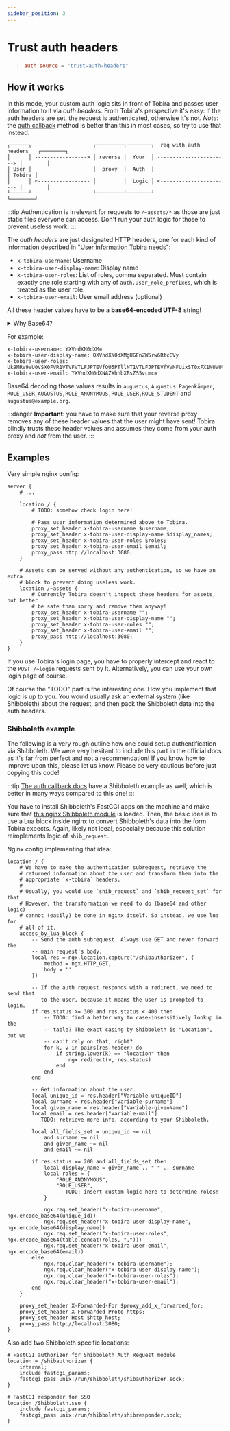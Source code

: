 ```yaml
---
sidebar_position: 3
---
```


# Trust auth headers

> ```toml
> auth.source = "trust-auth-headers"
> ```

## How it works

In this mode, your custom auth logic sits in front of Tobira and passes user information to it via *auth headers*.
From Tobira's perspective it's easy: if the auth headers are set, the request is authenticated, otherwise it's not.
*Note*: the [auth callback](./callback) method is better than this in most cases, so try to use that instead.

```
┌──────┐                    ┌─────────┐────────┐  req with auth headers   ┌────────┐
│      │ -----------------> │ reverse │  Your  │ -----------------------> │        │
│ User │                    │  proxy  │  Auth  │                          │ Tobira │
│      │ <----------------- │         │  Logic │ <----------------------- │        │
└──────┘                    └─────────┘────────┘                          └────────┘
```

:::tip
Authentication is irrelevant for requests to `/~assets/*` as those are just static files everyone can access.
Don't run your auth logic for those to prevent useless work.
:::

The *auth headers* are just designated HTTP headers, one for each kind of information described in ["User information Tobira needs"](./#user-information-tobira-needs):

- `x-tobira-username`: Username
- `x-tobira-user-display-name`: Display name
- `x-tobira-user-roles`: List of roles, comma separated.
  Must contain exactly one role starting with any of `auth.user_role_prefixes`, which is treated as the user role.
- `x-tobira-user-email`: User email address (optional)

All these header values have to be a **base64-encoded UTF-8** string!

<details>
<summary>Why Base64?</summary>

It is strongly recommended by the HTTP standard to only include ASCII bytes in HTTP headers.
Arbitrary bytes are *usually* passed through verbatim, but this is not guaranteed and often forbidden.
Base64 encoding is the safer option, that's why we chose it for Tobira.

</details>

For example:

```
x-tobira-username: YXVndXN0dXM=
x-tobira-user-display-name: QXVndXN0dXMgUGFnZW5rw6RtcGVy
x-tobira-user-roles: Uk9MRV9VU0VSX0FVR1VTVFVTLFJPTEVfQU5PTllNT1VTLFJPTEVfVVNFUixST0xFX1NUVURFTlQ=
x-tobira-user-email: YXVndXN0dXNAZXhhbXBsZS5vcmc=
```

Base64 decoding those values results in `augustus`, `Augustus Pagenkämper`, `ROLE_USER_AUGUSTUS,ROLE_ANONYMOUS,ROLE_USER,ROLE_STUDENT` and `augustus@example.org`.

:::danger
**Important**: you have to make sure that your reverse proxy removes any of these header values that the user might have sent!
Tobira blindly trusts these header values and assumes they come from your auth proxy and *not* from the user.
:::


## Examples

Very simple nginx config:

```nginx
server {
    # ...

    location / {
        # TODO: somehow check login here!

        # Pass user information determined above to Tobira.
        proxy_set_header x-tobira-username $username;
        proxy_set_header x-tobira-user-display-name $display_names;
        proxy_set_header x-tobira-user-roles $roles;
        proxy_set_header x-tobira-user-email $email;
        proxy_pass http://localhost:3080;
    }

    # Assets can be served without any authentication, so we have an extra
    # block to prevent doing useless work.
    location /~assets {
        # Currently Tobira doesn't inspect these headers for assets, but better
        # be safe than sorry and remove them anyway!
        proxy_set_header x-tobira-username "";
        proxy_set_header x-tobira-user-display-name "";
        proxy_set_header x-tobira-user-roles "";
        proxy_set_header x-tobira-user-email "";
        proxy_pass http://localhost:3080;
    }
}
```

If you use Tobira's login page, you have to properly intercept and react to the `POST /~login` requests sent by it.
Alternatively, you can use your own login page of course.

Of course the "TODO" part is the interesting one.
How you implement that logic is up to you.
You would usually ask an external system (like Shibboleth) about the request, and then pack the Shibboleth data into the auth headers.


### Shibboleth example

The following is a very rough outline how one could setup authentification via Shibboleth.
We were very hesitant to include this part in the official docs as it's far from perfect and not a recommendation!
If you know how to improve upon this, please let us know.
Please be very cautious before just copying this code!

:::tip
[The auth callback docs](./callback) have a Shibboleth example as well, which is better in many ways compared to this one!
:::

You have to install Shibboleth's FastCGI apps on the machine and make sure that [this nginx Shibboleth module](https://github.com/nginx-shib/nginx-http-shibboleth) is loaded.
Then, the basic idea is to use a Lua block inside nginx to convert Shibboleth's data into the form Tobira expects.
Again, likely not ideal, especially because this solution reimplements logic of `shib_request`.

Nginx config implementing that idea:

```nginx
location / {
    # We have to make the authentication subrequest, retrieve the
    # returned information about the user and transform them into the
    # appropriate `x-tobira` headers.
    #
    # Usually, you would use `shib_request` and `shib_request_set` for that.
    # However, the transformation we need to do (base64 and other logic)
    # cannot (easily) be done in nginx itself. So instead, we use lua for
    # all of it.
    access_by_lua_block {
        -- Send the auth subrequest. Always use GET and never forward the
        -- main request's body.
        local res = ngx.location.capture("/shibauthorizer", {
            method = ngx.HTTP_GET,
            body = ''
        })

        -- If the auth request responds with a redirect, we need to send that
        -- to the user, because it means the user is prompted to login.
        if res.status >= 300 and res.status < 400 then
            -- TODO: find a better way to case-insensitively lookup in the
            -- table? The exact casing by Shibboleth is "Location", but we
            -- can't rely on that, right?
            for k, v in pairs(res.header) do
                if string.lower(k) == "location" then
                    ngx.redirect(v, res.status)
                end
            end
        end

        -- Get information about the user.
        local unique_id = res.header["Variable-uniqueID"]
        local surname = res.header["Variable-surname"]
        local given_name = res.header["Variable-givenName"]
        local email = res.header["Variable-mail"]
        -- TODO: retrieve more info, according to your Shibboleth.

        local all_fields_set = unique_id ~= nil
            and surname ~= nil
            and given_name ~= nil
            and email ~= nil

        if res.status == 200 and all_fields_set then
            local display_name = given_name .. " " .. surname
            local roles = {
                "ROLE_ANONYMOUS",
                "ROLE_USER",
                -- TODO: insert custom logic here to determine roles!
            }

            ngx.req.set_header("x-tobira-username", ngx.encode_base64(unique_id))
            ngx.req.set_header("x-tobira-user-display-name", ngx.encode_base64(display_name))
            ngx.req.set_header("x-tobira-user-roles", ngx.encode_base64(table.concat(roles, ",")))
            ngx.req.set_header("x-tobira-user-email", ngx.encode_base64(email))
        else
            ngx.req.clear_header("x-tobira-username");
            ngx.req.clear_header("x-tobira-user-display-name");
            ngx.req.clear_header("x-tobira-user-roles");
            ngx.req.clear_header("x-tobira-user-email");
        end
    }

    proxy_set_header X-Forwarded-For $proxy_add_x_forwarded_for;
    proxy_set_header X-Forwarded-Proto https;
    proxy_set_header Host $http_host;
    proxy_pass http://localhost:3080;
}
```

Also add two Shibboleth specific locations:

```nginx
# FastCGI authorizer for Shibboleth Auth Request module
location = /shibauthorizer {
    internal;
    include fastcgi_params;
    fastcgi_pass unix:/run/shibboleth/shibauthorizer.sock;
}

# FastCGI responder for SSO
location /Shibboleth.sso {
    include fastcgi_params;
    fastcgi_pass unix:/run/shibboleth/shibresponder.sock;
}
```


